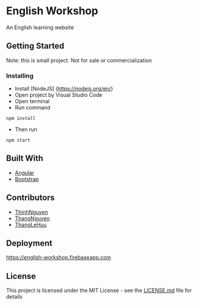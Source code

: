 # English Workshop
An English learning website


## Getting Started

Note: this is small project. Not for sale or commercialization


### Installing

* Install [NodeJS] (https://nodejs.org/en/)
* Open project by Visual Studio Code
* Open terminal
* Run command
```
npm install
```

* Then run
```
npm start
```


## Built With

* [Angular](https://angular.io)
* [Bootstrap](https://getbootstrap.com)

## Contributors
* [ThinhNguyen](https://github.com/tLigsP)
* [ThangNguyen](https://github.com/WillowWisp)
* [ThangLeHuu](https://github.com/lhthang1998)

## Deployment
https://english-workshop.firebaseapp.com

## License

This project is licensed under the MIT License - see the [LICENSE.md](LICENSE.md) file for details

